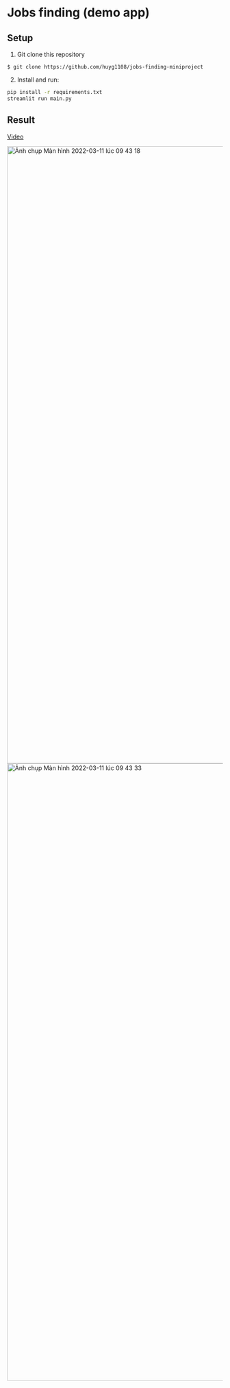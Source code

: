 # Jobs finding (demo app)

## Setup
1. Git clone this repository
```
$ git clone https://github.com/huyg1108/jobs-finding-miniproject
```
2. Install and run:

```bash
pip install -r requirements.txt
streamlit run main.py
```

## Result
[Video](https://www.youtube.com/watch?v=T6gmoFlBzuI)

<img width="1440" alt="Ảnh chụp Màn hình 2022-03-11 lúc 09 43 18" src="https://user-images.githubusercontent.com/67747576/157792173-72266b45-126d-4a65-b9c6-ca17f0cd232f.png">

<img width="1440" alt="Ảnh chụp Màn hình 2022-03-11 lúc 09 43 33" src="https://user-images.githubusercontent.com/67747576/157792179-99931335-ef94-412d-a607-4855a26fa788.png">
